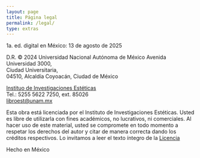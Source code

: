```yaml
---
layout: page
title: Página legal
permalink: /legal/
type: extras
---
```





1a. ed. digital en México: 13 de agosto de 2025 

D.R. © 2024 Universidad Nacional Autónoma de México
Avenida Universidad 3000,   
Ciudad Universitaria,  
04510, Alcaldía Coyoacán, Ciudad de México
 

<a href="https://www.esteticas.unam.mx/" target="blank">Instituo de Investigaciones Estéticas</a>  
Tel.: 5255 5622 7250, ext. 85026  
[libroest@unam.mx](mailto:libroest@unam.mx)   
 

Esta obra está licenciada por el Instituto de Investigaciones  Estéticas. Usted es libre de utilizarla con fines académicos, no  lucrativos, ni comerciales. Al hacer uso de este material, usted  se compromete en todo momento a respetar los derechos del autor   y  citar de manera correcta dando los créditos respectivos. Lo invitamos a leer el texto íntegro de la <a href="http://www.ebooks.esteticas.unam.mx/derechos_autor" target="_blank">Licencia</a>

 

Hecho en México





